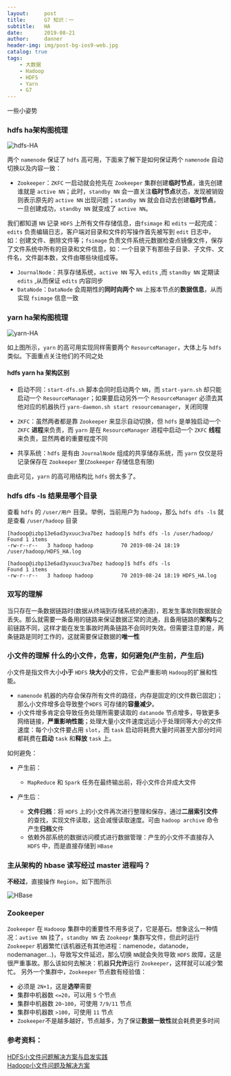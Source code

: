 ```yaml
---
layout:     post
title:      G7 知识：一
subtitle:   HA
date:       2019-08-21
author:     danner
header-img: img/post-bg-ios9-web.jpg
catalog: true
tags:
    - 大数据
    - Hadoop
    - HDFS
    - Yarn
    - G7
---
```


一些小姿势

### hdfs ha架构图梳理
![hdfs-HA](https://vendanner.github.io/img/hadoop/hdfs-ha.png)

两个 `namenode` 保证了 `hdfs` 高可用，下面来了解下是如何保证两个 `namenode` 自动切换以及内容一致：

- `Zookeeper`：`ZKFC` 一启动就会抢先在 `Zookeeper` 集群创建**临时节点**，谁先创建谁就是 `active NN`；此时，`standby NN` 会一直关注**临时节点**状态，发现被销毁则表示原先的 `active NN` 出现问题；`standby NN` 就会自动去创建**临时节点**，一旦创建成功，`standby NN` 就变成了 `active NN`。

我们都知道 `NN` 记录 `HDFS` 上所有文件存储信息，由`fsimage` 和 `edits` 一起完成：`edits` 负责编辑日志，客户端对目录和文件的写操作首先被写到 `edit` 日志中，如：创建文件、删除文件等；`fsimage` 负责文件系统元数据检查点镜像文件，保存了文件系统中所有的目录和文件信息，如：一个目录下有那些子目录、子文件、文件名，文件副本数，文件由哪些块组成等。

- `JournalNode`：共享存储系统，`active NN` 写入 `edits` ,而 `standby NN` 定期读 `edits` ,从而保证 `edits` 内容同步
- `DataNode`：`DataNode` 会周期性的**同时向两个** `NN` 上报本节点的**数据信息**，从而实现 `fsimage` 信息一致

 
### yarn ha架构图梳理
![yarn-HA](https://vendanner.github.io/img/hadoop/yarn-ha1.png)

如上图所示，`yarn` 的高可用实现同样需要两个 `ResourceManager`，大体上与 `hdfs` 类似。下面重点关注他们的不同之处

#### hdfs yarn ha 架构区别

- 启动不同：`start-dfs.sh` 脚本会同时启动两个 `NN`，而 `start-yarn.sh` 却只能启动一个 `ResourceManager`；如果要启动另外一个 `ResourceManager` 必须去其他对应的机器执行 `yarn-daemon.sh start resourcemanager`，关闭同理

- `ZKFC`：虽然两者都是靠 `Zookeeper` 来显示自动切换，但 `hdfs` 是单独启动一个 `ZKFC` **进程**来负责，而 `yarn` 是在  `ResourceManager` 进程中启动一个 `ZKFC` **线程**来负责，显然两者的重要程度不同

- 共享系统：`hdfs` 是有由 `JournalNode` 组成的共享储存系统，而 `yarn` 仅仅是将记录保存在 `Zookeeper` 里(`Zookeeper` 存储信息有限)

由此可见，`yarn` 的高可用结构比 `hdfs` 弱太多了。 


### hdfs dfs -ls  结果是哪个目录

查看 `hdfs` 的 `/user/用户` 目录。举例，当前用户为 `hadoop`，那么 `hdfs dfs -ls` 就是查看 `/user/hadoop` 目录

	[hadoop@izbp13e6ad3yxuuc3va7bez hadoop]$ hdfs dfs -ls /user/hadoop/
	Found 1 items
	-rw-r--r--   3 hadoop hadoop         70 2019-08-24 18:19 /user/hadoop/HDFS_HA.log
	
	[hadoop@izbp13e6ad3yxuuc3va7bez hadoop]$ hdfs dfs -ls
	Found 1 items
	-rw-r--r--   3 hadoop hadoop         70 2019-08-24 18:19 HDFS_HA.log

### 双写的理解

当只存在一条数据链路时(数据从终端到存储系统的通道)，若发生事故则数据就会丢失。那么就需要一条备用的链路来保证数据正常的流通，且备用链路的**架构**与之前链路不同，这样才能在发生事故时两条链路不会同时失效。但需要注意的是，两条链路是同时工作的，这就需要保证数据的**唯一性**

### 小文件的理解  什么的小文件，危害，如何避免(产生前，产生后)

小文件是指文件大小**小于** `HDFS` **块大小**的文件，它会严重影响 `Hadoop`的扩展和性能。

- `namenode` 机器的内存会保存所有文件的路径，内存是固定的(文件数已固定)；那么小文件增多会导致整个`HDFS` 可存储的**容量减少**。
- 小文件增多肯定会导致任务处理所需要读取的 `datanode` 节点增多，导致更多网络链接，**严重影响性能**；处理大量小文件速度远远小于处理同等大小的文件速度：每个小文件要占用 `slot`，而 `task` 启动将耗费大量时间甚至大部分时间都耗费在**启动** `task` 和**释放** `task` 上。

如何避免：

- 产生前：
	- `MapReduce` 和 `Spark` 任务在最终输出前，将小文件合并成大文件

- 产生后：
	- **文件归档**：将 `HDFS` 上的小文件再次进行整理和保存，通过**二层索引文件**的查找，实现文件读取，这会减慢读取速度。可由 `hadoop archive` 命令产生**归档**文件
	- 依赖外部系统的数据访问模式进行数据管理：产生的小文件不直接存入 `HDFS` 中，而是直接存储到 `HBase`


### 主从架构的 hbase 读写经过 master 进程吗？

**不经过**，直接操作 `Region`，如下图所示

![HBase](https://vendanner.github.io/img/HBase/HBase-op.png)

### Zookeeper

`Zookeeper` 在 `Hadooop` 集群中的重要性不用多说了，它是基石。想象这么一种情况：`avtive NN` 挂了，`standby NN` 去 `Zookeepr` 集群写文件，但此时运行`Zookeeper` 机器繁忙(该机器还有其他进程：namenode，datanode，nodemanager...)，导致写文件延迟，那么切换 `NN`就会失败导致 `HDFS` 故障，这是很严重事故。那么该如何去解决：机器**只允许**运行 `Zookeeper`，这样就可以减少繁忙。 另外一个集群中，`Zookeeper` 节点数有经验值：

- 必须是 `2N+1`，这是**选举**需要
- 集群中机器数 `<=20`，可以用 `5` 个节点
- 集群中机器数 `20~100`，可使用 `7/9/11` 节点
- 集群中机器数 `>100`，可使用 `11` 节点
- `Zookeeper`不是越多越好，节点越多，为了保证**数据一致性**就会耗费更多时间


### 参考资料：
[HDFS小文件问题解决方案与启发实践](https://blog.csdn.net/Androidlushangderen/article/details/54176511)<br>
[Hadoop小文件问题及解决方案](https://blog.csdn.net/lzm1340458776/article/details/43410731)